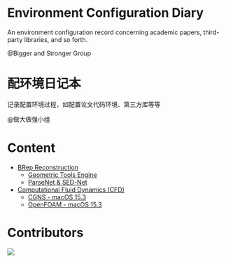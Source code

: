 # Environment Configuration Diary
An environment configuration record concerning academic papers, third-party libraries, and so forth. 

@Bigger and Stronger Group

# 配环境日记本
记录配置环境过程，如配置论文代码环境、第三方库等等

@做大做强小组

# Content
- [BRep Reconstruction](https://github.com/Bigger-and-Stronger/environment-configuration-diary/tree/main/BRep%20Reconstruction)
  - [Geometric Tools Engine](https://github.com/Bigger-and-Stronger/environment-configuration-diary/tree/main/BRep%20Reconstruction/Geometric%20Tools%20Engine)
  - [ParseNet & SED-Net](https://github.com/Bigger-and-Stronger/environment-configuration-diary/tree/main/BRep%20Reconstruction/ParseNet%2BSED_Net)
- [Computational Fluid Dynamics (CFD)](Computational-Fluid-Dynamics)
  - [CGNS - macOS 15.3](Computational-Fluid-Dynamics/CGNS-macOS-15.3)
  - [OpenFOAM - macOS 15.3](Computational-Fluid-Dynamics/OpenFOAM-macOS-15.3)

 # Contributors

<a href="https://contributors-img.web.app/image?repo=Bigger-and-Stronger/environment-configuration-diary">
  <img src="https://contributors-img.web.app/image?repo=Bigger-and-Stronger/environment-configuration-diary"/>
</a>